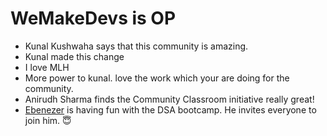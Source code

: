 # WeMakeDevs is OP

- Kunal Kushwaha says that this community is amazing.
- Kunal made this change
- I love MLH
- More power to kunal. love the work which your are doing for the community.
- Anirudh Sharma finds the Community Classroom initiative really great!
- [Ebenezer](https://www.github.com/Eba-1) is having fun with the DSA bootcamp. He invites everyone to join him. :innocent:
